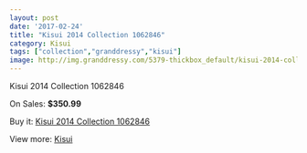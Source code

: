 ```yaml
---
layout: post
date: '2017-02-24'
title: "Kisui 2014 Collection 1062846"
category: Kisui
tags: ["collection","granddressy","kisui"]
image: http://img.granddressy.com/5379-thickbox_default/kisui-2014-collection-1062846.jpg
---
```

Kisui 2014 Collection 1062846

On Sales: **$350.99**
<a href="https://www.granddressy.com/en/kisui/4721-kisui-2014-collection-1062846.html"><amp-img layout="responsive" width="600" height="600" src="//img.granddressy.com/5379-thickbox_default/kisui-2014-collection-1062846.jpg" alt="Kisui 2014 Collection 1062846 0" /></a>

Buy it: [Kisui 2014 Collection 1062846](https://www.granddressy.com/en/kisui/4721-kisui-2014-collection-1062846.html "Kisui 2014 Collection 1062846")

View more: [Kisui](https://www.granddressy.com/en/217-kisui "Kisui")